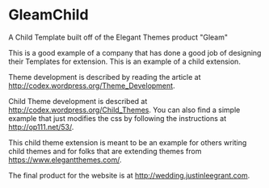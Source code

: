 GleamChild
==========

A Child Template built off of the Elegant Themes product "Gleam"

This is a good example of a company that has done a good job of 
designing their Templates for extension.  This is an example of 
a child extension.

Theme development is described by reading the article at http://codex.wordpress.org/Theme_Development.

Child Theme development is described at http://codex.wordpress.org/Child_Themes.  You can also find a simple
example that just modifies the css by following the instructions at http://op111.net/53/.
 
This child theme extension is meant to be an example for others writing child themes and for folks 
that are extending themes from https://www.elegantthemes.com/.

The final product for the website is at http://wedding.justinleegrant.com.
